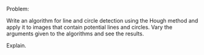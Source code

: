 Problem:

Write an algorithm for line and circle detection using the Hough method and apply it to images that contain potential lines and circles. Vary the arguments given to the algorithms and see the results.

Explain.
